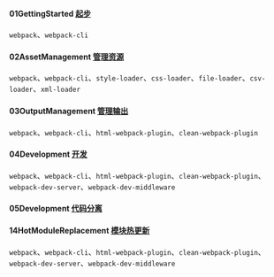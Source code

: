 #### 01GettingStarted [起步](https://www.webpackjs.com/guides/getting-started/)
`webpack`、`webpack-cli`

#### 02AssetManagement [管理资源](https://www.webpackjs.com/guides/asset-management/)
`webpack`、`webpack-cli`、`style-loader`、`css-loader`、`file-loader`、`csv-loader`、`xml-loader`

#### 03OutputManagement [管理输出](https://www.webpackjs.com/guides/output-management/)
`webpack`、`webpack-cli`、`html-webpack-plugin`、`clean-webpack-plugin`

#### 04Development [开发](https://www.webpackjs.com/guides/development/)
`webpack`、`webpack-cli`、`html-webpack-plugin`、`clean-webpack-plugin`、`webpack-dev-server`、`webpack-dev-middleware`

#### 05Development [代码分离](https://webpack.docschina.org/guides/code-splitting/)

#### 14HotModuleReplacement [模块热更新](https://webpack.docschina.org/guides/hot-module-replacement/)
`webpack`、`webpack-cli`、`html-webpack-plugin`、`clean-webpack-plugin`、`webpack-dev-server`、`webpack-dev-middleware`

